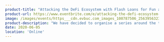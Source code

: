 ```yaml
---
product-title: "Attacking the DeFi Ecosystem with Flash Loans for Fun and Profit"
product-url: https://www.eventbrite.com/e/attacking-the-defi-ecosystem-with-flash-loans-for-fun-and-profit-tickets-105124654672
image: /images/events/https___cdn.evbuc.com_images_100787506_256395632373_1_original.png
product-description: "We have decided to organise a series around the topic and invite top tier experts from both the academic and the protocol side, so we can understand better what is happening and where we are headed."  
date: 2020-06-05
location: 'Online'
---
```

